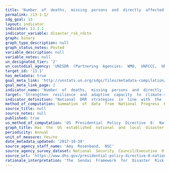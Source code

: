 ```yaml
---
title: 'Number  of  deaths,  missing  persons  and  directly  affected  persons  attributed  to  disasters  per  100,000  population'
permalink: /13-1-1/
sdg_goal: 13
layout: indicator
indicator: 13.1.1
indicator_variable: disaster_rsk_rdctn
graph: binary
graph_type_description: null
graph_status_notes: Posted
variable_description: null
variable_notes: null
un_designated_tier: '2'
un_custodial_agency: 'UNISDR  (Partnering  Agencies:  WMO,  UNFCCC,  UNEP)'
target_id: '13.1'
has_metadata: true
goal_meta_link: 'http://unstats.un.org/sdgs/files/metadata-compilation/Metadata-Goal-13.pdf'
goal_meta_link_page: 2
indicator_name: 'Number  of  deaths,  missing  persons  and  directly  affected  persons  attributed  to  disasters  per  100,000  population'
target: 'Strengthen  resilience  and  adaptive  capacity  to  climate-related  hazards  and  natural  disasters  in  all  countries.'
indicator_definition: "National  DRR  strategies  in  line  with  the  Sendai  Framework  for  Disaster  Risk  Reduction  2015-2030:  national  disaster  risk  reduction  strategies  and  plans,  across  different  timescales  with  targets,  indicators  and  time  frames,  aim"
method_of_computation: Summation  of  data  from  National  Progress  Report  of  the  Sendai  Monitor
source_title: null
source_notes: null
published: true
us_method_of_computation: 'US  Presidential  Policy  Directive  8:  National  Preparedness,  including  the  National  Preparedness  Goal  and  the  National  Preparedness  System'
graph_title: Has  the  US  established  national  and  local  disaster  risk  reduction  strategies?
periodicity: Annual
unit_of_measure: Yes/no
date_metadata_updated: '2017-10-30'
source_agency_staff_name: 'Amy  Rosenband,  NSC'
source_agency_survey_dataset: National  Security  Council/Executive  Office  of  the  President
source_url: 'https://www.dhs.gov/presidential-policy-directive-8-national-preparedness'  
rationale_interpretation: 'The  Sendai  Framework  for  Disaster  Risk  Reduction  2015-2013  calls  for  national  governments  to  adopt  and  implement  national  DRR  strategies  with  their  own  targets,  indicators  and  timeframes.    Impacts  of  climate  change  on  sustainable  development  are  observed  through  both  slow-onset  events  (e.g.  sea  level  rise,  increasing  temperatures,  ocean  acidification,  glacial  retreat  and  related  impacts,  salinization,  land  and  forest  degradation,  loss  of  biodiversity  and  desertification)  and  extreme  weather  events.    Cities  around  the  world,  as  well  as  rural  populations,  witness  growing  disaster  risks.  Impacts  of  climate  change  on  sustainable  development  are  observed  through  both  slow-onset  events  (e.g.  sea  level  rise,  increasing  temperatures,  ocean  acidification,  glacial  retreat  and  related  impacts,  salinization,  land  and  forest  degradation,  loss  of  biodiversity  and  desertification)  and  extreme  weather  events.    Cities  are  some  of  the  most  vulnerable  areas  to  natural  disasters.  Unplanned  urban  development  (e.g.  informal  settlements,  overcrowding,  inadequate  infrastructures)  exacerbates  urban  vulnerability  to  climate  change  impacts  and  hydro-meteorological  and  geological  hazards.  Over  half  of  all  coastal  areas  are  urbanized  and  21  of  the  worlds  33  mega  cities  lie  in  coastal  flood  zones.  SIDS  and  coastal  regions  are  particularly  affected  by  sea  level  rise,  coastal  flooding  and  erosion,  and  extreme  events  (e.g.  tsunamis  and  storm  surges)  due  to  the  undermining  natural  protective  barriers,  low  levels  of  development  combined  with  rapid  population  growth  in  low  lying  coastal  areas  and  inadequate  capacity  to  adapt.  Poor  urban  populations  must  often  resort  to  unsustainable  coping  strategies  and  mechanisms.    Large  numbers  of  people  remain  perilously  close  to  falling  into  poverty,  experiencing  shocks  that  they  are  unable  to  cope  with.  For  the  poor,  a  shock  of  even  a  relatively  short  impact  and  duration  can  have  long  term  consequences.  Several  dimensions  of  poverty  are  closely  related  to  environment,  which  is  often  affected  by  natural  disasters.  Better  management  of  natural  resources  can  themselves  strengthen  the  resilience  of  the  poor,  by  both  reducing  the  likelihood  of  natural  hazard  events  and  offering  resources  to  help  cope  with  them.    These  challenges  require  enhanced  vulnerability  and  impact  assessments,  mitigation  and  adaptation  plans,  resilience  building  and  DRR  strategies.  It  is  necessary  to  adapt  to  climate  change,  enhance  resilience  of  ecosystems,  and  reduce  disaster  risk  and  build  resilience  to  natural  disasters.    Proactive  DRR  strategies  will  address  climate  change  impact  and  enhance  resilience  of  nations.  Resilient  infrastructures  will  be  critical  part  of  such  strategies  because  infrastructures  such  as  health,  education,  road  and  other  critical  infrastructures  will  have  direct  impact  on  reducing  inequality  and  making  growth  more  inclusive.    Increasing  number  of  national  governments  that  adopt  and  implement  national  DRR  strategies  will  contribute  to  sustainable  development  from  economic,  environmental  and  social  perspectives.    The  indicator  will  build  bridge  between  the  SDGs  and  the  Sendai  Framework  for  DRR  because  the  adoption  of  national  DRR  strategies  is  one  of  Sendai  Framework  targets  and  will  be  also  monitored  under  the  Sendai  Framework  Monitoring  System.    (mainly  based  on  TST  Issue  Brief  23,  12  and  20)'
---
```

